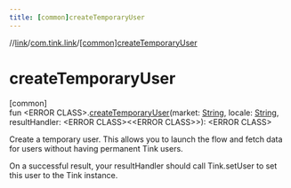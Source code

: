 ```yaml
---
title: [common]createTemporaryUser
---
```

//[link](../../index.html)/[com.tink.link](index.html)/[[common]createTemporaryUser]([common]create-temporary-user.html)



# createTemporaryUser



[common]\
fun &lt;ERROR CLASS&gt;.[createTemporaryUser]([common]create-temporary-user.html)(market: [String](https://kotlinlang.org/api/latest/jvm/stdlib/kotlin/-string/index.html), locale: [String](https://kotlinlang.org/api/latest/jvm/stdlib/kotlin/-string/index.html), resultHandler: &lt;ERROR CLASS&gt;&lt;&lt;ERROR CLASS&gt;&gt;): &lt;ERROR CLASS&gt;



Create a temporary user. This allows you to launch the flow and fetch data for users without having permanent Tink users.



On a successful result, your resultHandler should call Tink.setUser to set this user to the Tink instance.




